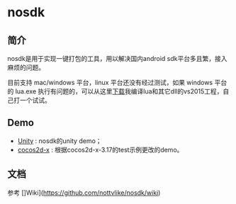 # nosdk

## 简介

nosdk是用于实现一键打包的工具，用以解决国内android sdk平台多且繁，接入麻烦的问题。

目前支持 mac/windows 平台，linux 平台还没有经过测试，如果 windows 平台的 lua.exe 执行有问题的，可以从这里[下载](https://pan.baidu.com/s/110ISU1POP4h-HK3NBiRv7w)我编译lua和其它dll的vs2015工程，自己打一个试试。

## Demo

*	[Unity](https://github.com/nottvlike/NoSDKUnityDemo.git) : nosdk的unity demo；
*	[cocos2d-x](https://github.com/nottvlike/NoSDKCocos2dxV3Demo.git) : 根据cocos2d-x-3.17的test示例更改的demo。

## 文档

参考 []Wiki](https://github.com/nottvlike/nosdk/wiki)
